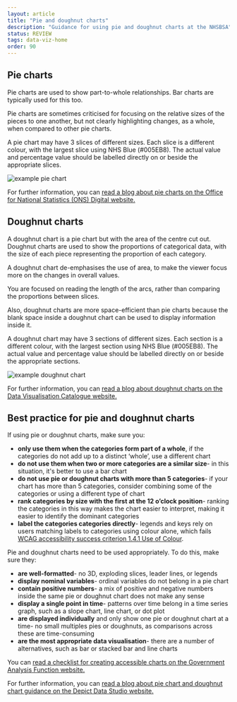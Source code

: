 ```yaml
---
layout: article
title: "Pie and doughnut charts"
description: "Guidance for using pie and doughnut charts at the NHSBSA"
status: REVIEW
tags: data-viz-home
order: 90
---
```

## Pie charts  
  
Pie charts are used to show part-to-whole relationships. Bar charts are typically used for this too.  
  
Pie charts are sometimes criticised for focusing on the relative sizes of the pieces to one another, but not clearly highlighting changes, as a whole, when compared to other pie charts.  
  
A pie chart may have 3 slices of different sizes. Each slice is a different colour, with the largest slice using NHS Blue (#005EB8). The actual value and percentage value should be labelled directly on or beside the appropriate slices.  

![example pie chart](../pie_1.png)
  
For further information, you can [read a blog about pie charts on the Office for National Statistics (ONS) Digital website.][pie 1]
  
## Doughnut charts  
  
A doughnut chart is a pie chart but with the area of the centre cut out.  
Doughnut charts are used to show the proportions of categorical data, with the size of each piece representing the proportion of each category.  
  
A doughnut chart de-emphasises the use of area, to make the viewer focus more on the changes in overall values.  
  
You are focused on reading the length of the arcs, rather than comparing the proportions between slices.  
  
Also, doughnut charts are more space-efficient than pie charts because the blank space inside a doughnut chart can be used to display information inside it.  

A doughnut chart may have 3 sections of different sizes. Each section is a different colour, with the largest section using NHS Blue (#005EB8). The actual value and percentage value should be labelled directly on or beside the appropriate sections.  

![example doughnut chart](../doughnut_1.png)  
  
For further information, you can [read a blog about doughnut charts on the Data Visualisation Catalogue website.][pie 2]

## Best practice for pie and doughnut charts  

If using pie or doughnut charts, make sure you:

- **only use them when the categories form part of a whole**, if the categories do not add up to a distinct ‘whole’, use a different chart
- **do not use them when two or more categories are a similar size**- in this situation, it's better to use a bar chart
- **do not use pie or doughnut charts with more than 5 categories**- if your chart has more than 5 categories, consider combining some of the categories or using a different type of chart
- **rank categories by size with the first at the 12 o’clock position**- ranking the categories in this way makes the chart easier to interpret, making it easier to identify the dominant categories
- **label the categories categories directly**- legends and keys rely on users matching labels to categories using colour alone, which fails [WCAG accessibility success criterion 1.4.1 Use of Colour][pie 4].  
  
Pie and doughnut charts need to be used appropriately. To do this, make sure they:

- **are well-formatted**- no 3D, exploding slices, leader lines, or legends
- **display nominal variables**- ordinal variables do not belong in a pie chart
- **contain positive numbers**- a mix of positive and negative numbers inside the same pie or doughnut chart does not make any sense
- **display a single point in time**- patterns over time belong in a time series graph, such as a slope chart, line chart, or dot plot
- **are displayed individually** and only show one pie or doughnut chart at a time- no small multiples pies or doughnuts, as comparisons across these are time-consuming
- **are the most appropriate data visualisation**- there are a number of alternatives, such as bar or stacked bar and line charts

You can [read a checklist for creating accessible charts on the Government Analysis Function website.][pie 5]  
  
For further information, you can [read a blog about pie chart and doughnut chart guidance on the Depict Data Studio website.][pie 3]

[pie 1]: https://digitalblog.ons.gov.uk/2017/02/28/the-humble-pie-chart-part2/
[pie 2]: https://datavizcatalogue.com/methods/donut_chart.html
[pie 3]: https://depictdatastudio.com/when-pie-charts-are-okay-seriously-guidelines-for-using-pie-and-donut-charts/
[pie 4]: https://www.w3.org/WAI/WCAG21/Understanding/use-of-color.html
[Pie 5]: https://analysisfunction.civilservice.gov.uk/policy-store/charts-a-checklist